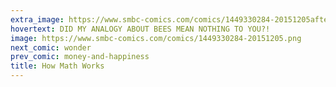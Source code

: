 ```yaml
---
extra_image: https://www.smbc-comics.com/comics/1449330284-20151205after.png
hovertext: DID MY ANALOGY ABOUT BEES MEAN NOTHING TO YOU?!
image: https://www.smbc-comics.com/comics/1449330284-20151205.png
next_comic: wonder
prev_comic: money-and-happiness
title: How Math Works
---
```


